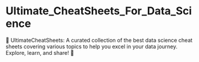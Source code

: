 # Ultimate_CheatSheets_For_Data_Science
🌟 UltimateCheatSheets: A curated collection of the best data science cheat sheets covering various topics to help you excel in your data journey. Explore, learn, and share! 🚀
